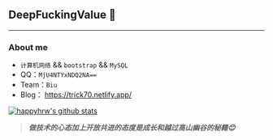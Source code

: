 ## DeepFuckingValue 👋
---
### About me

-  `计算机网络` && `bootstrap` && `MySQL`
- QQ：`MjU4NTYxNDQ2NA==`
- Team：`Biu`
- Blog： https://trick70.netlify.app/

[![happyhrw's github stats](https://github-readme-stats.vercel.app/api?username=Cl0udG0d&show_icons=true&theme=dark)](https://github.com/anuraghazra/github-readme-stats)

> ***做技术的心态加上开放共进的态度是成长和越过高山幽谷的秘籍😊***
